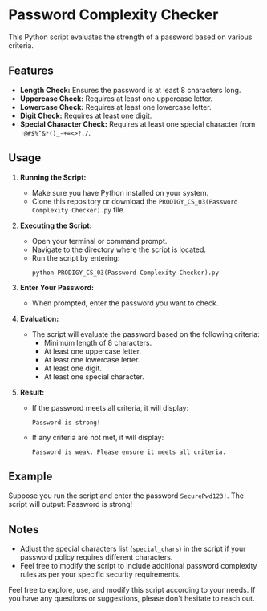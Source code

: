 # Password Complexity Checker

This Python script evaluates the strength of a password based on various criteria.

## Features

- **Length Check:** Ensures the password is at least 8 characters long.
- **Uppercase Check:** Requires at least one uppercase letter.
- **Lowercase Check:** Requires at least one lowercase letter.
- **Digit Check:** Requires at least one digit.
- **Special Character Check:** Requires at least one special character from `!@#$%^&*()_-+=<>?./`.

## Usage

1. **Running the Script:**
   - Make sure you have Python installed on your system.
   - Clone this repository or download the `PRODIGY_CS_03(Password Complexity Checker).py` file.

2. **Executing the Script:**
   - Open your terminal or command prompt.
   - Navigate to the directory where the script is located.
   - Run the script by entering:
     ```
     python PRODIGY_CS_03(Password Complexity Checker).py
     ```

3. **Enter Your Password:**
   - When prompted, enter the password you want to check.

4. **Evaluation:**
   - The script will evaluate the password based on the following criteria:
     - Minimum length of 8 characters.
     - At least one uppercase letter.
     - At least one lowercase letter.
     - At least one digit.
     - At least one special character.

5. **Result:**
   - If the password meets all criteria, it will display:
     ```
     Password is strong!
     ```
   - If any criteria are not met, it will display:
     ```
     Password is weak. Please ensure it meets all criteria.
     ```

## Example

Suppose you run the script and enter the password `SecurePwd123!`. The script will output: Password is strong!

## Notes

- Adjust the special characters list (`special_chars`) in the script if your password policy requires different characters.
- Feel free to modify the script to include additional password complexity rules as per your specific security requirements.

Feel free to explore, use, and modify this script according to your needs. If you have any questions or suggestions, please don't hesitate to reach out.

